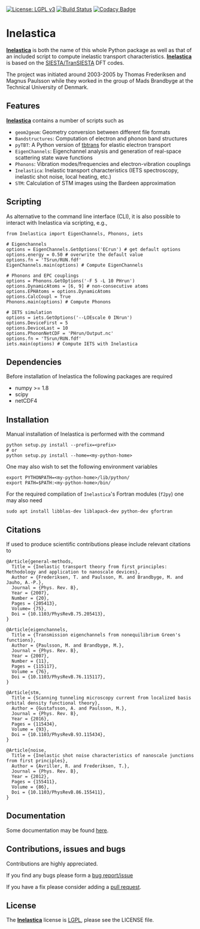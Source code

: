 [![License: LGPL v3](https://img.shields.io/badge/License-LGPL%20v3-blue.svg)](https://www.gnu.org/licenses/lgpl-3.0)
[![Build Status](https://travis-ci.org/tfrederiksen/inelastica.svg?branch=master)](https://travis-ci.org/tfrederiksen/inelastica)
[![Codacy Badge](https://api.codacy.com/project/badge/Grade/013fe70aa6564ea1bec9df0b3831c834)](https://www.codacy.com/app/brandimarte/inelastica?utm_source=github.com&amp;utm_medium=referral&amp;utm_content=tfrederiksen/inelastica&amp;utm_campaign=Badge_Grade)

# Inelastica #

[__Inelastica__][docs] is both the name of this whole Python package
as well as that of an included script to compute inelastic transport characteristics.
[__Inelastica__][docs] is based on the [SIESTA/TranSIESTA][siesta] DFT codes.

The project was initiated around 2003-2005 by Thomas Frederiksen and Magnus Paulsson
while they worked in the group of Mads Brandbyge at the Technical University of Denmark.

## Features ##
[__Inelastica__][docs] contains a number of scripts such as

   - `geom2geom`: Geometry conversion between different file formats
   - `Bandstructures`: Computation of electron and phonon band structures
   - `pyTBT`: A Python version of [tbtrans][siesta] for elastic electron transport
   - `EigenChannels`: Eigenchannel analysis and generation of real-space scattering state wave functions
   - `Phonons`: Vibration modes/frequencies and electron-vibration couplings
   - `Inelastica`: Inelastic transport characteristics (IETS spectroscopy, inelastic shot noise, local heating, etc.)
   - `STM`: Calculation of STM images using the Bardeen approximation

## Scripting ##

As alternative to the command line interface (CLI), it is also possible to interact with Inelastica via scripting, e.g.,

    from Inelastica import EigenChannels, Phonons, iets
    
    # Eigenchannels
    options = EigenChannels.GetOptions('ECrun') # get default options
    options.energy = 0.50 # overwrite the default value
    options.fn = 'TSrun/RUN.fdf'
    EigenChannels.main(options) # Compute EigenChannels
    
    # Phonons and EPC couplings
    options = Phonons.GetOptions('-F 5 -L 10 PHrun')
    options.DynamicAtoms = [6, 9] # non-consecutive atoms
    options.EPHAtoms = options.DynamicAtoms
    options.CalcCoupl = True
    Phonons.main(options) # Compute Phonons
    
    # IETS simulation
    options = iets.GetOptions('--LOEscale 0 INrun')
    options.DeviceFirst = 5
    options.DeviceLast = 10
    options.PhononNetCDF = 'PHrun/Output.nc'
    options.fn = 'TSrun/RUN.fdf'
    iets.main(options) # Compute IETS with Inelastica

## Dependencies ##
Before installation of Inelastica the following packages are required
   - numpy >= 1.8
   - scipy
   - netCDF4

## Installation ##
Manual installation of Inelastica is performed with the command

    python setup.py install --prefix=<prefix>
    # or
    python setup.py install --home=<my-python-home>

One may also wish to set the following environment variables

    export PYTHONPATH=<my-python-home>/lib/python/
    export PATH=$PATH:<my-python-home>/bin/

For the required compilation of `Inelastica`'s Fortran modules (`f2py`) one may also need

    sudo apt install libblas-dev liblapack-dev python-dev gfortran

## Citations ##
If used to produce scientific contributions please include relevant citations to

    @Article{general-methods,
      Title = {Inelastic transport theory from first principles: Methodology and application to nanoscale devices},
      Author = {Frederiksen, T. and Paulsson, M. and Brandbyge, M. and Jauho, A.-P.},
      Journal = {Phys. Rev. B},
      Year = {2007},
      Number = {20},
      Pages = {205413},
      Volume= {75},
      Doi = {10.1103/PhysRevB.75.205413},
    }
 
    @Article{eigenchannels,
      Title = {Transmission eigenchannels from nonequilibrium Green's functions},
      Author = {Paulsson, M. and Brandbyge, M.},
      Journal = {Phys. Rev. B},
      Year = {2007},
      Number = {11},
      Pages = {115117},
      Volume = {76},
      Doi = {10.1103/PhysRevB.76.115117},
    }

    @Article{stm,
      Title = {Scanning tunneling microscopy current from localized basis orbital density functional theory},
      Author = {Gustafsson, A. and Paulsson, M.},
      Journal = {Phys. Rev. B},
      Year = {2016},
      Pages = {115434},
      Volume = {93},
      Doi = {10.1103/PhysRevB.93.115434},
    }

    @Article{noise,
      Title = {Inelastic shot noise characteristics of nanoscale junctions from first principles},
      Author = {Avriller, R. and Frederiksen, T.},
      Journal = {Phys. Rev. B},
      Year = {2012},
      Pages = {155411},
      Volume = {86},
      Doi = {10.1103/PhysRevB.86.155411},
    }

## Documentation ##
Some documentation may be found [here][docs].

## Contributions, issues and bugs ##
Contributions are highly appreciated.

If you find any bugs please form a [bug report/issue][issues]

If you have a fix please consider adding a [pull request][pulls].

## License ##
The [__Inelastica__][docs] license is [LGPL][lgpl], please see the LICENSE file.

<!---
Links to external and internal sites.
-->
[siesta]: https://launchpad.net/siesta
[issues]: https://github.com/tfrederiksen/inelastica/issues
[pulls]: https://github.com/tfrederiksen/inelastica/pulls
[lgpl]: http://www.gnu.org/licenses/lgpl.html
[docs]: https://tfrederiksen.github.io/inelastica

